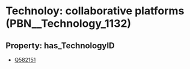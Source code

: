 # Technoloy: __collaborative platforms__ (PBN__Technology_1132)

## Property: has_TechnologyID

* [Q582151](Q582151)

